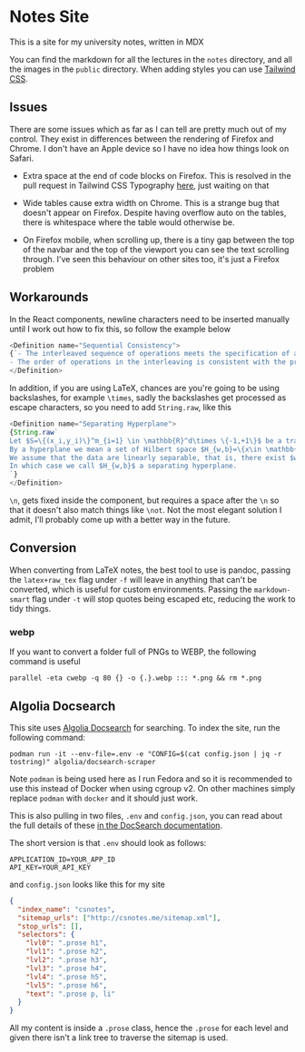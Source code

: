 # Notes Site

This is a site for my university notes, written in MDX

You can find the markdown for all the lectures in the `notes` directory, and all the images in the `public` directory. When adding styles you can use [Tailwind CSS](https://tailwindcss.com/).

## Issues
There are some issues which as far as I can tell are pretty much out of my control. They exist in differences between the rendering of Firefox and Chrome. I don't have an Apple device so I have no idea how things look on Safari.

* Extra space at the end of code blocks on Firefox. This is resolved in the pull request in Tailwind CSS Typography [here](https://github.com/tailwindlabs/tailwindcss-typography/pull/41), just waiting on that

* Wide tables cause extra width on Chrome. This is a strange bug that doesn't appear on Firefox. Despite having overflow auto on the tables, there is whitespace where the table would otherwise be. 

* On Firefox mobile, when scrolling up, there is a tiny gap between the top of the navbar and the top of the viewport you can see the text scrolling through. I've seen this behaviour on other sites too, it's just a Firefox problem

## Workarounds

In the React components, newline characters need to be inserted manually until I work out how to fix this, so follow the example below

```js
<Definition name="Sequential Consistency">
{`- The interleaved sequence of operations meets the specification of a (single) correct copy of the contents  \n  
- The order of operations in the interleaving is consistent with the program order in which each individual process executed them`}
</Definition>
```
In addition, if you are using LaTeX, chances are you're going to be using backslashes, for example `\times`, sadly the backslashes get processed as escape characters, so you need to add `String.raw`, like this

```js
<Definition name="Separating Hyperplane">
{String.raw`
Let $S=\{(x_i,y_i)\}^m_{i=1} \in \mathbb{R}^d\times \{-1,+1\}$ be a training set. \n
By a hyperplane we mean a set of Hilbert space $H_{w,b}=\{x\in \mathbb{R}^d:w^Tx+b=0\}$ parametrised by $w\in \mathbb{R}^d$ and $b\in \mathbb{R}$. \n
We assume that the data are linearly separable, that is, there exist $w\in \mathbb{R}^d$ and $b\in \mathbb{R}$ such that $y_i(w^Tx_i+b)>0,i=1,..,m$. \n
In which case we call $H_{w,b}$ a separating hyperplane.
`}
</Definition>
```

 `\n`, gets fixed inside the component, but requires a space after the `\n` so that it doesn't also match things like `\not`. Not the most elegant solution I admit, I'll probably come up with a better way in the future.

## Conversion

When converting from LaTeX notes, the best tool to use is pandoc, passing the `latex+raw_tex` flag under `-f` will leave in anything that can't be converted, which is useful for custom environments. Passing the `markdown-smart` flag under `-t` will stop quotes being escaped etc, reducing the work to tidy things.

### webp
If you want to convert a folder full of PNGs to WEBP, the following command is useful

```shell
parallel -eta cwebp -q 80 {} -o {.}.webp ::: *.png && rm *.png  
```

## Algolia Docsearch

This site uses [Algolia Docsearch](https://docsearch.algolia.com/) for searching. To index the site, run the following command:

```shell
podman run -it --env-file=.env -e "CONFIG=$(cat config.json | jq -r tostring)" algolia/docsearch-scraper
```

Note `podman` is being used here as I run Fedora and so it is recommended to use this instead of Docker when using cgroup v2. On other machines simply replace `podman` with `docker` and it should just work.

This is also pulling in two files, `.env` and `config.json`, you can read about the full details of these [in the DocSearch documentation](https://docsearch.algolia.com/docs/run-your-own).

The short version is that `.env` should look as follows:

```
APPLICATION_ID=YOUR_APP_ID
API_KEY=YOUR_API_KEY
```

and `config.json` looks like this for my site

```json
{
  "index_name": "csnotes",
  "sitemap_urls": ["http://csnotes.me/sitemap.xml"],
  "stop_urls": [],
  "selectors": {
    "lvl0": ".prose h1",
    "lvl1": ".prose h2",
    "lvl2": ".prose h3",
    "lvl3": ".prose h4",
    "lvl4": ".prose h5",
    "lvl5": ".prose h6",
    "text": ".prose p, li"
  }
}
```

All my content is inside a `.prose` class, hence the `.prose` for each level and given there isn't a link tree to traverse the sitemap is used.